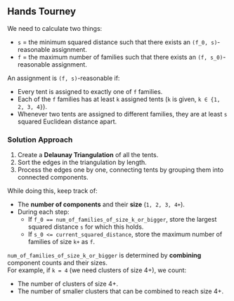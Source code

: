 ## Hands Tourney

We need to calculate two things:

- `s` = the minimum squared distance such that there exists an `(f_0, s)`-reasonable assignment.
- `f` = the maximum number of families such that there exists an `(f, s_0)`-reasonable assignment.

An assignment is `(f, s)`-reasonable if:
- Every tent is assigned to exactly one of `f` families.
- Each of the `f` families has at least `k` assigned tents (`k` is given, `k ∈ {1, 2, 3, 4}`).
- Whenever two tents are assigned to different families, they are at least `s` squared Euclidean distance apart.

### Solution Approach

1. Create a **Delaunay Triangulation** of all the tents.
2. Sort the edges in the triangulation by length.
3. Process the edges one by one, connecting tents by grouping them into connected components.

While doing this, keep track of:
- The **number of components** and their **size** (`1, 2, 3, 4+`).
- During each step:
  - If `f_0 == num_of_families_of_size_k_or_bigger`, store the largest squared distance `s` for which this holds.
  - If `s_0 <= current_squared_distance`, store the maximum number of families of size `k+` as `f`.

`num_of_families_of_size_k_or_bigger` is determined by **combining** component counts and their sizes.  
For example, if `k = 4` (we need clusters of size 4+), we count:
- The number of clusters of size 4+.
- The number of smaller clusters that can be combined to reach size 4+.
